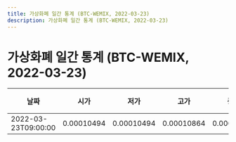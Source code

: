 ```yaml
---
title: 가상화폐 일간 통계 (BTC-WEMIX, 2022-03-23)
description: 가상화폐 일간 통계 (BTC-WEMIX, 2022-03-23)
---
```


가상화폐 일간 통계 (BTC-WEMIX, 2022-03-23)
===

|날짜|시가|저가|고가|종가|비고|
|--|--|--|--|--|--|
|2022-03-23T09:00:00|0.00010494|0.00010494|0.00010864|0.00010616|    |

